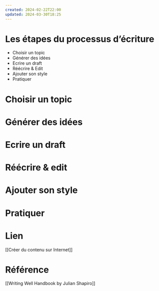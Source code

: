 ```yaml
---
created: 2024-02-22T22:00
updated: 2024-03-30T18:25
---
```

# Les étapes du processus d’écriture

- Choisir un topic
- Générer des idées
- Ecrire un draft
- Réécrire & Edit
- Ajouter son style
- Pratiquer

# Choisir un topic

# Générer des idées

# Ecrire un draft

# Réécrire & edit

# Ajouter son style

# Pratiquer
# Lien

[[Créer du contenu sur Internet]]

# Référence

[[Writing Well Handbook by Julian Shapiro]]